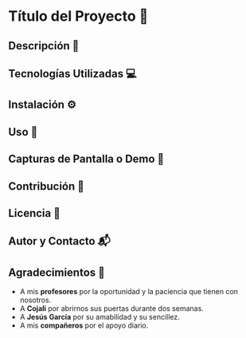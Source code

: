 # Título del Proyecto 📌
## Descripción 📝
## Tecnologías Utilizadas 💻
## Instalación ⚙️
## Uso 🚀
## Capturas de Pantalla o Demo 📸
## Contribución 🤝
## Licencia 📜
## Autor y Contacto 📬
## Agradecimientos 🙏
 - A mis **profesores** por la oportunidad y la paciencia que tienen con nosotros.
 - A **Cojali** por abrirnos sus puertas durante dos semanas.
 - A **Jesús García** por su amabilidad y su sencillez.
 - A mis **compañeros** por el apoyo diario.
